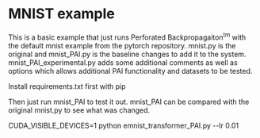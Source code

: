 # MNIST example

This is a basic example that just runs Perforated Backpropagaiton<sup>tm</sup> with the default mnist example from the pytorch repository.  mnist.py is the original and mnist_PAI.py is the baseline changes to add it to the system.  mnist_PAI_experimental.py adds some additional comments as well as options which allows additional PAI functionality and datasets to be tested.

Install requirements.txt first with pip

Then just run mnist_PAI to test it out.  mnist_PAI can be compared with the original mnist.py to see what was changed.


CUDA_VISIBLE_DEVICES=1 python emnist_transformer_PAI.py --lr 0.01
